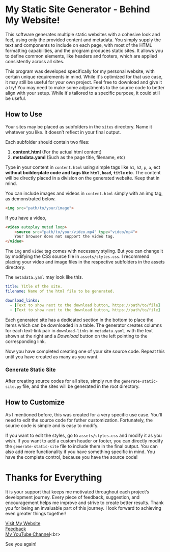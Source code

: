 # My Static Site Generator - Behind My Website!
This software generates multiple static websites with a cohesive look and feel, using only the provided content and metadata. You simply supply the text and components to include on each page, with most of the HTML formatting capabilities, and the program produces static sites. It allows you to define common elements, like headers and footers, which are applied consistently across all sites.

This program was developed specifically for my personal website, with certain unique requirements in mind. While it's optimized for that use case, it may still be useful for your own project. Feel free to download and give it a try! You may need to make some adjustments to the source code to better align with your setup. While it's tailored to a specific purpose, it could still be useful.

## How to Use
Your sites may be placed as subfolders in the `sites` directory. Name it whatever you like. It doesn’t reflect in your final output.

Each subfolder should contain two files:
1. **content.html** (For the actual html content)
2. **metadata.yaml** (Such as the page title, filename, etc)

Type in your content in `content.html` using simple tags like `h1`, `h2`, `p`, `a`, ect **without boilderplate code and tags like `html`, `head`, `title` etc**. The content will be directly placed in a division on the generated website. Keep that in mind.

You can include images and videos in `content.html` simply with an img tag, as demonstrated below.
```html
<img src="path/to/your/image">
```
If you have a video,
```html
<video autoplay muted loop>
    <source src="path/to/your/video.mp4" type="video/mp4">
    Your browser does not support the video tag.
</video>
```
The `img` and `video` tag comes with necessary styling. But you can change it by modifying the CSS source file in `assets/styles.css`. I recommend placing your video and image files in the respective subfolders in the assets directory.

The `metadata.yaml` may look like this.
```yaml
title: Title of the site.
filename: Name of the html file to be generated.

download_links:
  - [Text to show next to the download button, https://path/to/file]
  - [Text to show next to the download button, https://path/to/file]
```
Each generated site has a dedicated section in the bottom to place the items which can be downloaded in a table. The generator creates columns for each text-link pair in `download-links` in `metadata.yaml`, with the text shown at the right and a *Download* button on the left pointing to the corresponding link.

Now you have completed creating one of your site source code. Repeat this until you have created as many as you want.

### Generate Static Site
After creating source codes for all sites, simply run the `generate-static-site.py` file, and the sites will be generated in the root directory.

## How to Customize
As I mentioned before, this was created for a very specific use case. You'll need to edit the source code for futher customization. Fortunately, the source code is simple and is easy to modify.

If you want to edit the styles, go to `assets/styles.css` and modify it as you wish. If you want to add a custom header or footer, you can directly modify the `generate-static-site` file to include them in the final output. You can also add more functionality if you have something specific in mind. You have the complete control, because you have the source code!

# Thanks for Everything
It is your support that keeps me motivated throughout each project’s development journey. Every piece of feedback, suggestion, and encouragement helps me improve and strive to create better results. Thank you for being an invaluable part of this journey. I look forward to achieving even greater things together!

[Visit My Website](https://faseeh-official.github.io/)<br>
[Feedback](https://forms.office.com/r/jN1SMAmma5)<br>
[My YouTube Channel](https://youtube.com/@coderapids?si=Pd3PXfRjw141buM_)<br>

See you again!
